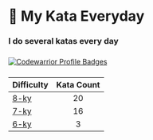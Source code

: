 # 🥋 My Kata Everyday

### I do several katas every day

###

[![Codewarrior Profile Badges](https://www.codewars.com/users/Comediant24/badges/large)](https://www.codewars.com/users/Comediant24)

###

| Difficulty                                                     | Kata Count |
| -------------------------------------------------------------- | :--------: |
| [8-ky](https://github.com/Comediant24/codewars/tree/main/8-ky) |     20     |
| [7-ky](https://github.com/Comediant24/codewars/tree/main/7-ky) |     16     |
| [6-ky](https://github.com/Comediant24/codewars/tree/main/6-ky) |     3      |
